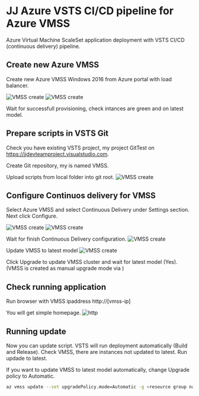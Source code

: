 # JJ Azure VSTS CI/CD pipeline for Azure VMSS

Azure Virtual Machine ScaleSet application deployment with VSTS CI/CD (continuous delivery) pipeline.

## Create new Azure VMSS

Create new Azure VMSS Windows 2016 from Azure portal with load balancer.

![VMSS create](media/create-vmss01.png)
![VMSS create](media/create-vmss02.png)

Wait for successfull provisioning, check intances are green and on latest model.

## Prepare scripts in VSTS Git

Check you have existing VSTS project, my project GitTest on https://jjdevteamproject.visualstudio.com.

Create Git repository, my is named VMSS.

Upload scripts from local folder into git root.
![VMSS create](media/vsts.png)

## Configure Continuos delivery for VMSS

Select Azure VMSS and select Continuous Delivery under Settings section. Next click Configure.

![VMSS create](media/vmss-cicd01.png)
![VMSS create](media/vmss-cicd02.png)

Wait for finish Continuous Delivery configuration.
![VMSS create](media/vmss-cicd03.png)

Update VMSS to latest model
![VMSS create](media/vmss-instances01.png)

Click Upgrade to update VMSS cluster and wait for latest model (Yes).
(VMSS is created as manual upgrade mode via )

## Check running application

Run browser with VMSS ipaddress http://[vmss-ip]

You will get simple homepage.
![http](media/web.png)

## Running update

Now you can update script. VSTS will run deployment automatically (Build and Release). Check VMSS, there are instances not updated to latest. Run updade to latest.

If you want to update VMSS to latest model automatically, change Upgrade policy to Automatic.

```bash
az vmss update --set upgradePolicy.mode=Automatic -g <resource group name> -n <vmss name>
```